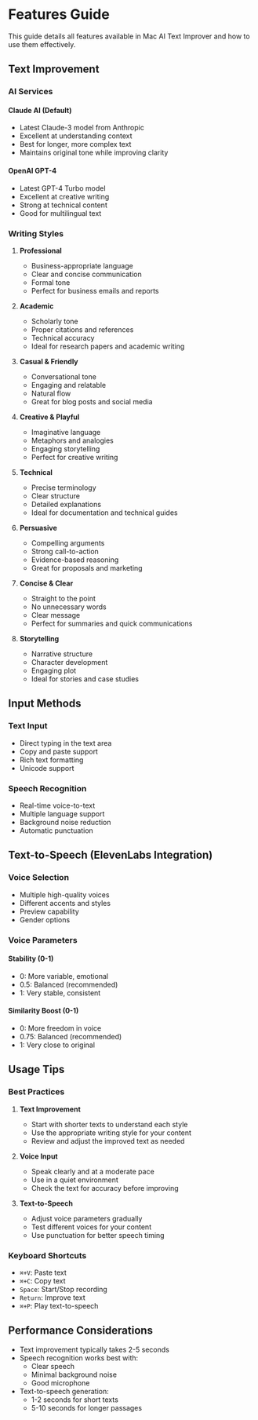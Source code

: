 # Features Guide

This guide details all features available in Mac AI Text Improver and how to use them effectively.

## Text Improvement

### AI Services

#### Claude AI (Default)
- Latest Claude-3 model from Anthropic
- Excellent at understanding context
- Best for longer, more complex text
- Maintains original tone while improving clarity

#### OpenAI GPT-4
- Latest GPT-4 Turbo model
- Excellent at creative writing
- Strong at technical content
- Good for multilingual text

### Writing Styles

1. **Professional**
   - Business-appropriate language
   - Clear and concise communication
   - Formal tone
   - Perfect for business emails and reports

2. **Academic**
   - Scholarly tone
   - Proper citations and references
   - Technical accuracy
   - Ideal for research papers and academic writing

3. **Casual & Friendly**
   - Conversational tone
   - Engaging and relatable
   - Natural flow
   - Great for blog posts and social media

4. **Creative & Playful**
   - Imaginative language
   - Metaphors and analogies
   - Engaging storytelling
   - Perfect for creative writing

5. **Technical**
   - Precise terminology
   - Clear structure
   - Detailed explanations
   - Ideal for documentation and technical guides

6. **Persuasive**
   - Compelling arguments
   - Strong call-to-action
   - Evidence-based reasoning
   - Great for proposals and marketing

7. **Concise & Clear**
   - Straight to the point
   - No unnecessary words
   - Clear message
   - Perfect for summaries and quick communications

8. **Storytelling**
   - Narrative structure
   - Character development
   - Engaging plot
   - Ideal for stories and case studies

## Input Methods

### Text Input
- Direct typing in the text area
- Copy and paste support
- Rich text formatting
- Unicode support

### Speech Recognition
- Real-time voice-to-text
- Multiple language support
- Background noise reduction
- Automatic punctuation

## Text-to-Speech (ElevenLabs Integration)

### Voice Selection
- Multiple high-quality voices
- Different accents and styles
- Preview capability
- Gender options

### Voice Parameters

#### Stability (0-1)
- 0: More variable, emotional
- 0.5: Balanced (recommended)
- 1: Very stable, consistent

#### Similarity Boost (0-1)
- 0: More freedom in voice
- 0.75: Balanced (recommended)
- 1: Very close to original

## Usage Tips

### Best Practices

1. **Text Improvement**
   - Start with shorter texts to understand each style
   - Use the appropriate writing style for your content
   - Review and adjust the improved text as needed

2. **Voice Input**
   - Speak clearly and at a moderate pace
   - Use in a quiet environment
   - Check the text for accuracy before improving

3. **Text-to-Speech**
   - Adjust voice parameters gradually
   - Test different voices for your content
   - Use punctuation for better speech timing

### Keyboard Shortcuts

- `⌘+V`: Paste text
- `⌘+C`: Copy text
- `Space`: Start/Stop recording
- `Return`: Improve text
- `⌘+P`: Play text-to-speech

## Performance Considerations

- Text improvement typically takes 2-5 seconds
- Speech recognition works best with:
  - Clear speech
  - Minimal background noise
  - Good microphone
- Text-to-speech generation:
  - 1-2 seconds for short texts
  - 5-10 seconds for longer passages 